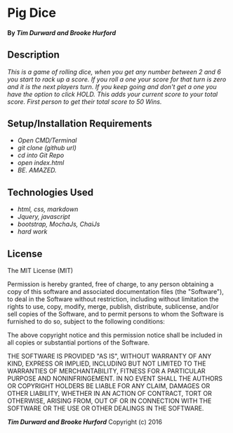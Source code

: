 # Pig Dice

#### By _**Tim Durward and Brooke Hurford**_

## Description

_This is a game of rolling dice, when you get any number between 2 and 6 you start to rack up a score. If you roll a one your score for that turn is zero and it is the next players turn. If you keep going and don't get a one you have the option to click HOLD. This adds your current score to your total score. First person to get their total score to 50 Wins._

## Setup/Installation Requirements

* _Open CMD/Terminal_
* _git clone (github url)_
* _cd into Git Repo_
* _open index.html_
* _BE. AMAZED._

## Technologies Used

* _html, css, markdown_
* _Jquery, javascript_
* _bootstrap, MochaJs, ChaiJs_
* _hard work_

## License

The MIT License (MIT)


Permission is hereby granted, free of charge, to any person obtaining a copy
of this software and associated documentation files (the "Software"), to deal
in the Software without restriction, including without limitation the rights
to use, copy, modify, merge, publish, distribute, sublicense, and/or sell
copies of the Software, and to permit persons to whom the Software is
furnished to do so, subject to the following conditions:

The above copyright notice and this permission notice shall be included in all
copies or substantial portions of the Software.

THE SOFTWARE IS PROVIDED "AS IS", WITHOUT WARRANTY OF ANY KIND, EXPRESS OR
IMPLIED, INCLUDING BUT NOT LIMITED TO THE WARRANTIES OF MERCHANTABILITY,
FITNESS FOR A PARTICULAR PURPOSE AND NONINFRINGEMENT. IN NO EVENT SHALL THE
AUTHORS OR COPYRIGHT HOLDERS BE LIABLE FOR ANY CLAIM, DAMAGES OR OTHER
LIABILITY, WHETHER IN AN ACTION OF CONTRACT, TORT OR OTHERWISE, ARISING FROM,
OUT OF OR IN CONNECTION WITH THE SOFTWARE OR THE USE OR OTHER DEALINGS IN THE
SOFTWARE.

**_Tim Durward and Brooke Hurford_** Copyright (c) 2016
